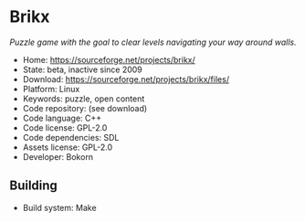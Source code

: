 # Brikx

_Puzzle game with the goal to clear levels navigating your way around walls._

- Home: https://sourceforge.net/projects/brikx/
- State: beta, inactive since 2009
- Download: https://sourceforge.net/projects/brikx/files/
- Platform: Linux
- Keywords: puzzle, open content
- Code repository: (see download)
- Code language: C++
- Code license: GPL-2.0
- Code dependencies: SDL
- Assets license: GPL-2.0
- Developer: Bokorn

## Building

- Build system: Make
